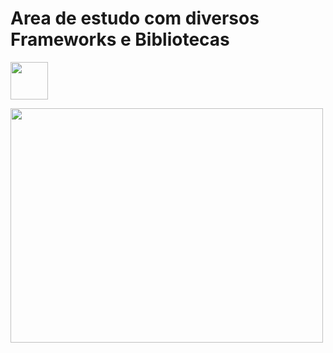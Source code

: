# Area de estudo com diversos Frameworks e Bibliotecas


<p align="justify">
<img src="https://cdn-icons-png.flaticon.com/512/1126/1126012.png" width="60" height="60"/></p>

<img src="https://media4.giphy.com/media/m2Q7FEc0bEr4I/giphy.gif?cid=ecf05e4799ryq9krv0722ikzqeyn4ug7s270aep533smb1lj&rid=giphy.gif&ct=g" width="500" height="375"/>

